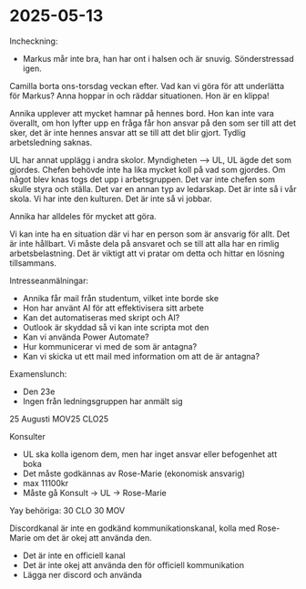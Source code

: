 # 2025-05-13

Incheckning:

- Markus mår inte bra, han har ont i halsen och är snuvig. Sönderstressad igen.

Camilla borta ons-torsdag veckan efter.
Vad kan vi göra för att underlätta för Markus?
Anna hoppar in och räddar situationen. Hon är en klippa!

Annika upplever att mycket hamnar på hennes bord. Hon kan inte vara överallt, om hon lyfter upp en fråga får hon ansvar på den som ser till att det sker, det är inte hennes ansvar att se till att det blir gjort. Tydlig arbetsledning saknas.

UL har annat upplägg i andra skolor. Myndigheten --> UL, UL ägde det som gjordes. Chefen behövde inte ha lika mycket koll på vad som gjordes. Om något blev knas togs det upp i arbetsgruppen. Det var inte chefen som skulle styra och ställa. Det var en annan typ av ledarskap. Det är inte så i vår skola. Vi har inte den kulturen. Det är inte så vi jobbar.

Annika har alldeles för mycket att göra.

Vi kan inte ha en situation där vi har en person som är ansvarig för allt. Det är inte hållbart. Vi måste dela på ansvaret och se till att alla har en rimlig arbetsbelastning. Det är viktigt att vi pratar om detta och hittar en lösning tillsammans.

Intresseanmälningar:

- Annika får mail från studentum, vilket inte borde ske
- Hon har använt AI för att effektivisera sitt arbete
- Kan det automatiseras med skript och AI?
- Outlook är skyddad så vi kan inte scripta mot den
- Kan vi använda Power Automate?
- Hur kommunicerar vi med de som är antagna?
- Kan vi skicka ut ett mail med information om att de är antagna?

Examenslunch:

- Den 23e
- Ingen från ledningsgruppen har anmält sig

25 Augusti
MOV25
CLO25

Konsulter

- UL ska kolla igenom dem, men har inget ansvar eller befogenhet att boka
- Det måste godkännas av Rose-Marie (ekonomisk ansvarig)
- max 11100kr
- Måste gå Konsult -> UL -> Rose-Marie

Yay behöriga:
30 CLO
30 MOV

Discordkanal är inte en godkänd kommunikationskanal, kolla med Rose-Marie om det är okej att använda den.

- Det är inte en officiell kanal
- Det är inte okej att använda den för officiell kommunikation
- Lägga ner discord och använda
